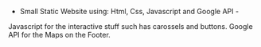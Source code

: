 - Small Static Website using: Html, Css, Javascript and Google API -

Javascript for the interactive stuff such has carossels and buttons.
Google API for the Maps on the Footer.
